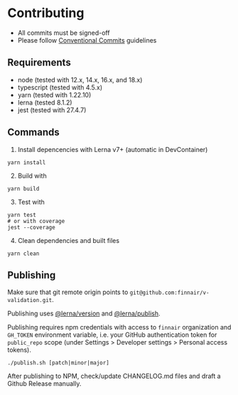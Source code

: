 # Contributing

- All commits must be signed-off
- Please follow [Conventional Commits](https://www.conventionalcommits.org/en/v1.0.0/) guidelines

## Requirements

- node (tested with 12.x, 14.x, 16.x, and 18.x)
- typescript (tested with 4.5.x)
- yarn (tested with 1.22.10)
- lerna (tested 8.1.2)
- jest (tested with 27.4.7)

## Commands

1. Install depencencies with Lerna v7+ (automatic in DevContainer)

```shell
yarn install
```

2. Build with

```shell
yarn build
```

3. Test with

```shell
yarn test
# or with coverage
jest --coverage
```

4. Clean dependencies and built files

```shell
yarn clean
```

## Publishing

Make sure that git remote origin points to `git@github.com:finnair/v-validation.git`.

Publishing uses [@lerna/version](https://github.com/lerna/lerna/tree/master/commands/version) and [@lerna/publish](https://github.com/lerna/lerna/tree/master/commands/publish).

Publishing requires npm credentials with access to `finnair` organization and `GH_TOKEN` environment variable, i.e. your GitHub authentication token for `public_repo` scope (under Settings > Developer settings > Personal access tokens).

```shell
./publish.sh [patch|minor|major]
```

After publishing to NPM, check/update CHANGELOG.md files and draft a Github Release manually.
